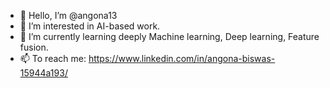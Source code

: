 - 👋 Hello, I’m @angona13
- 👀 I’m interested in AI-based work.  
- 🌱 I’m currently learning deeply Machine learning, Deep learning, Feature fusion.
- 📫 To reach me: https://www.linkedin.com/in/angona-biswas-15944a193/

<!---
angona13/angona13 is a ✨ special ✨ repository because its `README.md` (this file) appears on your GitHub profile.
You can click the Preview link to take a look at your changes.
--->
